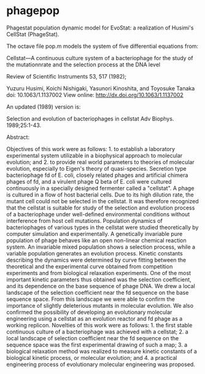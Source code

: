 # phagepop

Phagestat population dynamic model for EvoStat:
a realization of Husimi's CellStat (PhageStat).

The octave file pop.m models the system of five differential equations from:

Cellstat—A continuous culture system of a bacteriophage for the study of
the mutationnrate and the selection process at the DNA level

Review of Scientific Instruments 53, 517 (1982);

Yuzuru Husimi, Koichi Nishigaki, Yasunori Kinoshita, and Toyosuke Tanaka
doi: 10.1063/1.1137002
View online: http://dx.doi.org/10.1063/1.1137002

An updated (1989) version is:

Selection and evolution of bacteriophages in cellstat
Adv Biophys. 1989;25:1-43.

Abstract:

Objectives of this work were as follows: 1. to establish a laboratory experimental system utilizable in a biophysical approach to molecular evolution; and 2. to provide real world parameters to theories of molecular evolution, especially to Eigen's theory of quasi-species. Secretion type bacteriophage fd of E. coli, closely related phages and artificial chimera phages of fd, and a virulent phage Q beta of E. coli were cultured continuously in a specially designed fermenter called a "cellstat". A phage is cultured in a flow of host bacterial cells. Due to its high dilution rate, the mutant cell could not be selected in the cellstat. It was therefore recognized that the cellstat is suitable for study of the selection and evolution process of a bacteriophage under well-defined environmental conditions without interference from host cell mutations. Population dynamics of bacteriophages of various types in the cellstat were studied theoretically by computer simulation and experimentally. A genetically invariable pure population of phage behaves like an open non-linear chemical reaction system. An invariable mixed population shows a selection process, while a variable population generates an evolution process. Kinetic constants describing the dynamics were determined by curve fitting between the theoretical and the experimental curve obtained from competition experiments and from biological relaxation experiments. One of the most important kinetic parameters thus obtained was the selection coefficient, and its dependence on the base sequence of phage DNA. We drew a local landscape of the selection coefficient near the fd sequence on the base sequence space. From this landscape we were able to confirm the importance of slightly deleterious mutants in molecular evolution. We also confirmed the possibility of developing an evolutionary molecular engineering using a cellstat as an evolution reactor and fd phage as a working replicon. Novelties of this work were as follows: 1. the first stable continuous culture of a bacteriophage was achieved with a cellstat; 2. a local landscape of selection coefficient near the fd sequence on the sequence space was the first experimental drawing of such a map; 3. a biological relaxation method was realized to measure kinetic constants of a biological kinetic process, or molecular evolution; and 4. a practical engineering process of evolutionary molecular engineering was proposed.
